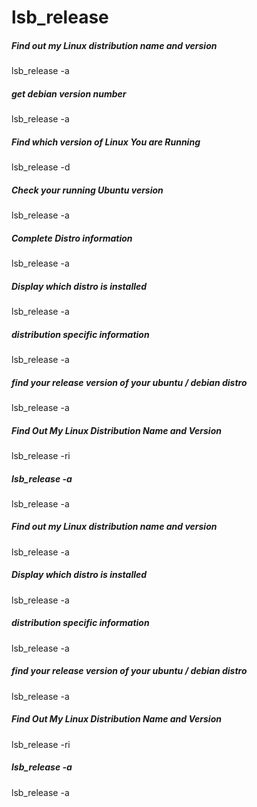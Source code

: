# lsb_release

##### Find out my Linux distribution name and version

   lsb_release  -a

##### get debian version number

   lsb_release  -a

##### Find which version of Linux You are Running

   lsb_release  -d

##### Check your running Ubuntu version

   lsb_release  -a

##### Complete Distro information

   lsb_release  -a

##### Display which distro is installed

   lsb_release  -a

##### distribution specific information

   lsb_release  -a

##### find your release version of your ubuntu / debian distro

   lsb_release  -a

##### Find Out My Linux Distribution Name and Version

   lsb_release  -ri

##### lsb_release -a

   lsb_release  -a

##### Find out my Linux distribution name and version

   lsb_release  -a

##### Display which distro is installed

   lsb_release  -a

##### distribution specific information

   lsb_release  -a

##### find your release version of your ubuntu / debian distro

   lsb_release  -a

##### Find Out My Linux Distribution Name and Version

   lsb_release  -ri

##### lsb_release -a

   lsb_release  -a

